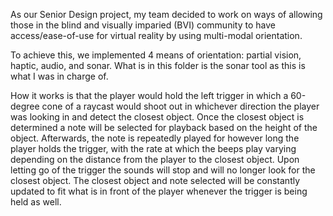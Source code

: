 As our Senior Design project, my team decided to work on ways of allowing those in the blind and visually imparied (BVI) community to have access/ease-of-use for virtual reality by using multi-modal orientation.    
    
To achieve this, we implemented 4 means of orientation: partial vision, haptic, audio, and sonar. What is in this folder is the sonar tool as this is what I was in charge of.       
    
How it works is that the player would hold the left trigger in which a 60-degree cone of a raycast would shoot out in whichever direction the player was looking in and detect the closest object. Once the closest object is determined a note will be selected for playback based on the height of the object. Afterwards, the note is repeatedly played for however long the player holds the trigger, with the rate at which the beeps play varying depending on the distance from the player to the closest object. Upon letting go of the trigger the sounds will stop and will no longer look for the closest object. The closest object and note selected will be constantly updated to fit what is in front of the player whenever the trigger is being held as well.
